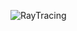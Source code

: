 
![RayTracing](https://user-images.githubusercontent.com/90836552/234323130-810d7233-ac6b-4ee5-be3d-a5160c895be7.PNG)
